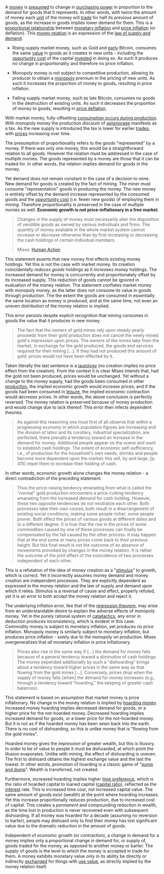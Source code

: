 A [money](Money-Taxonomy) is [presumed](https://mises.org/library/man-economy-and-state-power-and-market/html/p/1107) to change in [purchasing power](https://en.wikipedia.org/wiki/Purchasing_power) in proportion to the demand for goods that it represents. In other words, with twice the amount of money each [unit](Glossary#unit) of the money will [trade](Glossary#trade) for half its previous amount of goods, as the increase in goods implies lower demand for them. This is a [proportional relationship](https://en.wikipedia.org/wiki/Proportionality_(mathematics)) between [monetary inflation](https://en.wikipedia.org/wiki/Monetary_inflation) and [price inflation](https://en.wikipedia.org/wiki/Inflation) (or deflation). This [money relation](https://mises.org/library/human-action-0/html/pp/778) is an expression of the [law of supply and demand](https://en.m.wikipedia.org/wiki/Supply_and_demand).

* Rising supply market money, such as Gold and [early](Glossary#subsidy) Bitcoin, consumes the same [value](Glossary#value) in goods as it creates in new units - including the [opportunity cost](https://en.wikipedia.org/wiki/Opportunity_cost) of the capital [invested](Glossary#lend) in doing so. As such it produces no change in proportionality and therefore no price inflation.

* Monopoly money is not subject to competitive production, allowing its producer to obtain a [monopoly](https://mises.org/library/man-economy-and-state-power-and-market/html/pp/1054) premium in the pricing of new units. As such it increases the proportion of money to goods, resulting in price inflation.

* Falling supply market money, such as late Bitcoin, consumes no goods in the destruction of existing units. As such it decreases the proportion of money to goods, resulting in [price deflation](https://en.wikipedia.org/wiki/Deflation).

With market money, fully-offsetting [consumption occurs during production](Depreciation-Principle). With monopoly money the production discount of [seigniorage](https://en.wikipedia.org/wiki/Seigniorage) manifests as a tax. As the new supply is introduced the tax is lower for earlier [trades](Glossary#trade), with [prices](Glossary#price) increasing over time.

The presumption of proportionality refers to the goods "represented" by a money. If there was only one money, this would be a straightforward relation to all goods. However the relation must be addressed in the case of multiple monies. The goods represented by a money are those that it can be traded for. In other words, the relation implies demand for goods in the money.

Yet demand does not remain constant in the case of a decision to mine. New demand for goods is created by the fact of mining. The miner must consume "representation" goods in producing the money. The new money is entirely offset by the demand increase represented by the consumed goods and the [opportunity cost](https://en.wikipedia.org/wiki/Opportunity_cost) (i.e. fewer new goods) of employing them in mining. Therefore proportionality is preserved in the case of multiple monies as well. **Economic growth is not price-inflationary in a free market**.

> Changes in the supply of money must necessarily alter the disposition of vendible goods as owned by various individuals and firms. The quantity of money available in the whole market system cannot increase or decrease otherwise than by first increasing or decreasing the cash holdings of certain individual members.
>
> Mises: [Human Action](https://mises.org/library/human-action-0/html/pp/778)

This statement asserts that new money first effects existing money holdings. Yet this is not the case with market money. Its creation coincidentally *reduces goods* holdings as it *increases money* holdings. The increased demand for money is concurrently and proportionately offset by its increased supply. This reduction of goods cannot be ignored in evaluation of the money relation. The statement conflates market money with monopoly money, as the latter does not consume its value in goods through production. The the extent the goods are consumed in essentially the same location as money is produced, and at the same time, not even an uneven distribution of the money relation is implied.

This error persists despite explicit recognition that mining consumes in goods the value that it produces in new money.

> The fact that the owners of gold mines rely upon steady yearly proceeds from their gold production does not cancel the newly mined gold's impression upon prices. The owners of the mines take from the market, in exchange for the gold produced, the goods and services required for their mining [...]. If they had not produced this amount of gold, prices would not have been effected by it.

Taken literally the last sentence is a [tautology](https://en.wikipedia.org/wiki/Tautology_(logic)) (no creation implies no price effect from the creation). From the context it is clear Mises intends that, had the gold not been produced, prices would be unchanged. Yet without a change to the money supply, had the goods been consumed in other [production](Production-and-Consumption), the implied economic growth would *increase* prices; and if the goods had been consumed in [leisure](Labor-and-Leisure), the implied economic contraction would *decrease* prices. In other words, the above conclusion is perfectly reversed. The money relation is preserved *because of* money production and would change due to lack thereof. This error then infects dependent theories.

> As against this reasoning one must first of all observe that within a progressing economy in which population figures are increasing and the division of labor and its corollary, industrial specialization, are perfected, there prevails a tendency toward an increase in the demand for money. Additional people appear on the scene and want to establish cash holdings. The extent of economic self-sufficiency, i.e., of production for the household's own needs, shrinks and people become more dependent upon the market; this will, by and large, [p. 415] impel them to increase their holding of cash.

In other words, economic growth alone changes the money relation - a direct contradiction of the preceding statement.

> Thus the price-raising tendency emanating from what is called the "normal" gold production encounters a price-cutting tendency emanating from the increased demand for cash holding. However, these two opposite tendencies do not neutralize each other. Both processes take their own course, both result in a disarrangement of existing social conditions, making some people richer, some people poorer. Both affect the prices of various goods at different dates and to a different degree. It is true that the rise in the prices of some commodities caused by one of these processes can finally be compensated by the fall caused by the other process. It may happen that at the end some or many prices come back to their previous height. But this final result is not the outcome of an absence of movements provoked by changes in the money relation. It is rather the outcome of the joint effect of the coincidence of two processes independent of each other.

This is a refutation of the idea of money creation as a "[stimulus](https://en.wikipedia.org/wiki/Stimulus_(economics))" to growth, which is correct. Yet it incorrectly assumes money demand and money creation are independent processes. They are explicitly dependent as expressed in the money relation and the law of supply and demand upon which it relies. Stimulus is a reversal of cause and effect, properly refuted, yet it is an error to both accept the money relation and reject it.

The underlying inflation error, like that of the [regression theorem](Regression-Fallacy), may arise from an understandable desire to explain the adverse effects of monopoly money. Yet in the purely rational system of [catallactics](https://en.wikipedia.org/wiki/Catallactics), any error in deduction produces inconsistency, which is evident in this case. Commodity money is subject to monetary inflation, yet produces no price inflation. Monopoly money is similarly subject to monetary inflation, but produces price inflation - solely due to the monopoly on production. Mises overgeneralizes that *all* monetary inflation is price inflationary.

> Prices also rise in the same way if [...] the demand for money falls because of a general tendency toward a diminution of cash holdings. The money expended additionally by such a "dishoarding" brings about a tendency toward higher prices in the same way as that flowing from the gold mines [...]. Conversely, prices drop when the supply of money falls [when] the demand for money increases (e.g., through a tendency toward "hoarding," the keeping of greater cash balances).

This statement is based on assumption that market money is price inflationary. No change in the money relation is implied by [hoarding money](Hoarding-Fallacy). Increased money hoarding implies decreased demand for goods, or a higher price for the not-hoarded money. Decreased hoarding implies increased demand for goods, or a lower price for the not-hoarded money. But it is not as if the hoarded money has been sewn back into the earth. There is no cost of dishoarding, so this is unlike money that is "flowing from the gold mines".

Hoarded money gives the *impression* of greater wealth, but this is illusory. In order to be of value to people it must be dishoarded, at which point the illusion evaporates. Unlike with mining, the effect of dishoarding is uneven. The first to dishoard obtains the highest exchange value and the last the lowest. In other words, promotion of hoarding is a classic game of "[pump and dump](https://en.wikipedia.org/wiki/Pump_and_dump)". Wealth is transferred, not created.

Furthermore, increased hoarding implies higher [time preference](Time-Preference), which is the ratio of hoarded capital to loaned capital ([capital ratio](Savings-Relation)), reflected as the [interest](Glossary#interest) rate. This is increased time cost, not increased capital value. The same amount of goods exist (wealth) at the point where hoarding increases. Yet this increase proportionally reduces production, due to increased cost of capital. This creates a *permanent* and compounding reduction in wealth, as the time lost in production is never recovered even with subsequent dishoarding. If all money was hoarded for a decade (assuming no reversion to barter), people may dishoard only to find their money has lost significant value due to the dramatic reduction in the amount of goods.

Independent of economic growth (or contraction), a change in demand for a money implies only a proportional change in demand for, or supply of, goods traded for the money, as opposed to another money or barter. The supply of goods is the level to which the money is accepted in trade for them. A money exhibits monetary value only in its ability be directly or indirectly [exchanged](Glossary#exchange) for things with [use value](https://en.m.wikipedia.org/wiki/Use_value), as directly implied by the money relation itself.